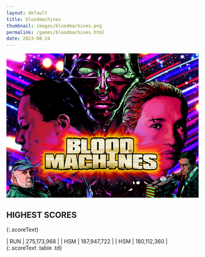 ```yaml
---
layout: default
title: bloodmachines
thumbnail: images/bloodmachines.png
permalink: /games/bloodmachines.html
date: 2023-08-24
---
```


<img src="../images/bloodmachines.png" class="gameThumbnail img-fluid mx-auto align-middle"></a>
## HIGHEST SCORES
{:.scoreText}

| RUN | 275,173,968 | 
| HSM | 187,947,722 | 
| HSM | 180,112,360 | 
{:.scoreText .table .td}
